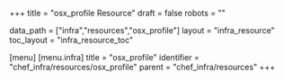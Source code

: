 +++
title = "osx_profile Resource"
draft = false
robots = ""

data_path = ["infra","resources","osx_profile"]
layout = "infra_resource"
toc_layout = "infra_resource_toc"

[menu]
  [menu.infra]
    title = "osx_profile"
    identifier = "chef_infra/resources/osx_profile"
    parent = "chef_infra/resources"
+++

<!-- The contents of this page are automatically generated from the osx_profile.yaml file in the data/infra/resources directory. -->
<!-- To suggest a change, edit the https://github.com/chef/chef/blob/main/lib/chef/resource/osx_profile.rb file and submit a pull request to the https://github.com/chef/chef repository. -->
<!-- markdownlint-disable-file -->
